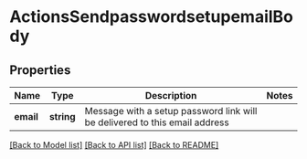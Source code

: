 # ActionsSendpasswordsetupemailBody

## Properties
Name | Type | Description | Notes
------------ | ------------- | ------------- | -------------
**email** | **string** | Message with a setup password link will be delivered to this email address | 

[[Back to Model list]](../../README.md#documentation-for-models) [[Back to API list]](../../README.md#documentation-for-api-endpoints) [[Back to README]](../../README.md)


